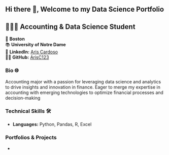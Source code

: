 ## Hi there 👋, Welcome to my Data Science Portfolio

## 🧑🏾‍💻 **Accounting & Data Science Student**

📍 **Boston**  
📚  **University of Notre Dame**  
🔗 **LinkedIn:** [Aris Cardoso](www.linkedin.com/in/aris-cardoso)  
👨‍💻 **GitHub:** [ArisC123](https://github.com/ArisC123)  

### Bio 🌐
Accounting major with a passion for leveraging data science and analytics to drive insights and innovation in finance.  Eager to merge my expertise in accounting with emerging technologies to optimize financial processes and decision-making

### Technical Skills 🛠️
- **Languages:** Python, Pandas, R, Excel

### Portfolios & Projects
- 


